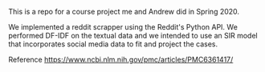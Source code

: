 This is a repo for a course project me and Andrew did in Spring 2020. 

We implemented a reddit scrapper using the Reddit's Python API. We performed DF-IDF on the textual data and we intended to use an SIR model that incorporates social media data to fit and project the cases. 

Reference
https://www.ncbi.nlm.nih.gov/pmc/articles/PMC6361417/
